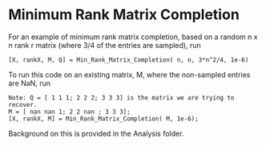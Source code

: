 # Minimum Rank Matrix Completion
For an example of minimum rank matrix completion, based on a random n x n rank r matrix (where 3/4 of the entries are sampled), run

	[X, rankX, M, Q] = Min_Rank_Matrix_Completion( n, n, 3*n^2/4, 1e-6)

To run this code on an existing matrix, M, where the non-sampled entries are NaN, run
	
	Note: Q = [ 1 1 1; 2 2 2; 3 3 3] is the matrix we are trying to recover.
	M = [ nan nan 1; 2 2 nan ; 3 3 3];
	[X, rankX, M] = Min_Rank_Matrix_Completion( M, 1e-6);

Background on this is provided in the Analysis folder.
